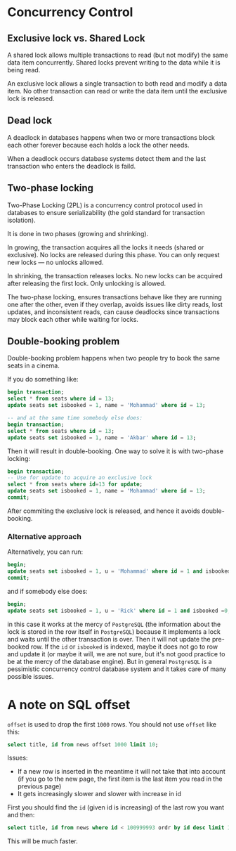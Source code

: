 # Concurrency Control

## Exclusive lock vs. Shared Lock

A shared lock allows multiple transactions to read (but not modify) the same data item concurrently. Shared locks prevent writing to the data while it is being read.

An exclusive lock allows a single transaction to both read and modify a data item. No other transaction can read or write the data item until the exclusive lock is released.

## Dead lock

A deadlock in databases happens when two or more transactions block each other forever because each holds a lock the other needs.

When a deadlock occurs database systems detect them and the last transaction who enters the deadlock is faild.

## Two-phase locking

Two-Phase Locking (2PL) is a concurrency control protocol used in databases to ensure serializability (the gold standard for transaction isolation).

It is done in two phases (growing and shrinking). 

In growing, the transaction acquires all the locks it needs (shared or exclusive). No locks are released during this phase. You can only request new locks — no unlocks allowed.

In shrinking, the transaction releases locks. No new locks can be acquired after releasing the first lock. Only unlocking is allowed.

The two-phase locking, ensures transactions behave like they are running one after the other, even if they overlap, avoids issues like dirty reads, lost updates, and inconsistent reads, can cause deadlocks since transactions may block each other while waiting for locks.

## Double-booking problem

Double-booking problem happens when two people try to book the same seats in a cinema.

If you do something like:
```sql
begin transaction;
select * from seats where id = 13;
update seats set isbooked = 1, name = 'Mohammad' where id = 13;

-- and at the same time somebody else does:
begin transaction;
select * from seats where id = 13;
update seats set isbooked = 1, name = 'Akbar' where id = 13;
```
Then it will result in double-booking. One way to solve it is with two-phase locking:

```sql
begin transaction;
-- Use for update to acquire an exclusive lock
select * from seats where id=13 for update;
update seats set isbooked = 1, name = 'Mohammad' where id = 13;
commit;
```

After commiting the exclusive lock is released, and hence it avoids double-booking.

### Alternative approach

Alternatively, you can run:

```sql
begin;
update seats set isbooked = 1, u = 'Mohammad' where id = 1 and isbooked =0;
commit;
```

and if somebody else does:

```sql
begin;
update seats set isbooked = 1, u = 'Rick' where id = 1 and isbooked =0;
```

in this case it works at the mercy of `PostgreSQL` (the information about the lock is stored in the row itself in `PostgreSQL`) because it implements a lock and waits until the other transaction is over. Then it will not update the pre-booked row. If the `id` or `isbooked` is indexed, maybe it does not go to row and update it (or maybe it will, we are not sure, but it's not good practice to be at the mercy of the database engine). But in general `PostgreSQL` is a pessimistic concurrency control database system and it takes care of many possible issues.

# A note on SQL offset

`offset` is used to drop the first `1000` rows. You should not use `offset` like this:

```sql
select title, id from news offset 1000 limit 10;
```

Issues:
- If a new row is inserted in the meantime it will not take that into account (if you go to the new page, the first item is the last item you read in the previous page)
- It gets increasingly slower and slower with increase in id

First you should find the `id` (given id is increasing) of the last row you want and then:
```sql
select title, id from news where id < 100999993 ordr by id desc limit 10;
```

This will be much faster.
